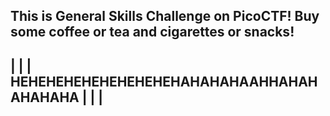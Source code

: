This is General Skills Challenge on PicoCTF! 
Buy some coffee or tea and cigarettes or snacks!
-----------------------------------------------------
|                                                   |
|    HEHEHEHEHEHEHEHEHEHAHAHAHAAHHAHAHAHAHAHA       |
|                                                   |
-----------------------------------------------------
